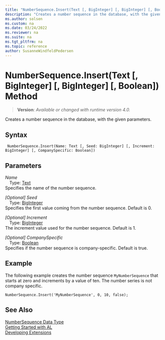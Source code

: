 ```yaml
---
title: "NumberSequence.Insert(Text [, BigInteger] [, BigInteger] [, Boolean]) Method"
description: "Creates a number sequence in the database, with the given parameters."
ms.author: solsen
ms.custom: na
ms.date: 03/24/2022
ms.reviewer: na
ms.suite: na
ms.tgt_pltfrm: na
ms.topic: reference
author: SusanneWindfeldPedersen
---
```

[//]: # (START>DO_NOT_EDIT)
[//]: # (IMPORTANT:Do not edit any of the content between here and the END>DO_NOT_EDIT.)
[//]: # (Any modifications should be made in the .xml files in the ModernDev repo.)
# NumberSequence.Insert(Text [, BigInteger] [, BigInteger] [, Boolean]) Method
> **Version**: _Available or changed with runtime version 4.0._

Creates a number sequence in the database, with the given parameters.


## Syntax
```AL
 NumberSequence.Insert(Name: Text [, Seed: BigInteger] [, Increment: BigInteger] [, CompanySpecific: Boolean])
```
## Parameters
*Name*  
&emsp;Type: [Text](../text/text-data-type.md)  
Specifies the name of the number sequence.  

*[Optional] Seed*  
&emsp;Type: [BigInteger](../biginteger/biginteger-data-type.md)  
Specifies the first value coming from the number sequence. Default is 0.  

*[Optional] Increment*  
&emsp;Type: [BigInteger](../biginteger/biginteger-data-type.md)  
The increment value used for the number sequence. Default is 1.  

*[Optional] CompanySpecific*  
&emsp;Type: [Boolean](../boolean/boolean-data-type.md)  
Specifies if the number sequence is company-specific. Default is true.  



[//]: # (IMPORTANT: END>DO_NOT_EDIT)

## Example
The following example creates the number sequence `MyNumberSequence` that starts at zero and increments by a value of ten. The number series is not company specific.
 
```al
NumberSequence.Insert('MyNumberSequence', 0, 10, false);
```
## See Also
[NumberSequence Data Type](numbersequence-data-type.md)  
[Getting Started with AL](../../devenv-get-started.md)  
[Developing Extensions](../../devenv-dev-overview.md)